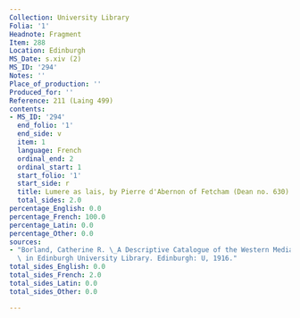 ```yaml
---
Collection: University Library
Folia: '1'
Headnote: Fragment
Item: 288
Location: Edinburgh
MS_Date: s.xiv (2)
MS_ID: '294'
Notes: ''
Place_of_production: ''
Produced_for: ''
Reference: 211 (Laing 499)
contents:
- MS_ID: '294'
  end_folio: '1'
  end_side: v
  item: 1
  language: French
  ordinal_end: 2
  ordinal_start: 1
  start_folio: '1'
  start_side: r
  title: Lumere as lais, by Pierre d'Abernon of Fetcham (Dean no. 630)
  total_sides: 2.0
percentage_English: 0.0
percentage_French: 100.0
percentage_Latin: 0.0
percentage_Other: 0.0
sources:
- "Borland, Catherine R. \_A Descriptive Catalogue of the Western Mediaeval Manuscripts\
  \ in Edinburgh University Library. Edinburgh: U, 1916."
total_sides_English: 0.0
total_sides_French: 2.0
total_sides_Latin: 0.0
total_sides_Other: 0.0

---
```

